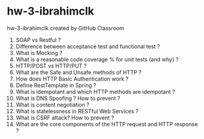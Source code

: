 # hw-3-ibrahimclk
hw-3-ibrahimclk created by GitHub Classroom
1. SOAP vs Restful ?
2. Difference between acceptance test and functional test ?
3. What is Mocking ?
4. What is a reasonable code coverage % for unit tests (and why) ?
5. HTTP/POST vs HTTP/PUT ?
6. What are the Safe and Unsafe methods of HTTP ?
7. How does HTTP Basic Authentication work ?
8. Define RestTemplate in Spring ?
9. What is idempotant and which HTTP methods are idempotant ?
10. What is DNS Spoofing ? How to prevent ?
11. What is content negotiation ?
12. What is statelessness in RESTful Web Services ?
13. What is CSRF attack? How to prevent ?
14. What are the core components of the HTTP request and HTTP response ?
